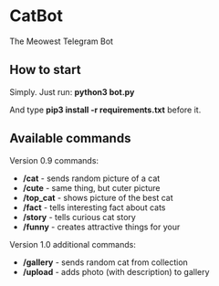# CatBot
The Meowest Telegram Bot 

## How to start

Simply. Just run: **python3 bot.py**

And type **pip3 install -r requirements.txt** before it.

## Available commands

Version 0.9 commands:
- **/cat** - sends random picture of a cat
- **/cute** - same thing, but cuter picture
- **/top_cat** - shows picture of the best cat
- **/fact** - tells interesting fact about cats
- **/story** - tells curious cat story
- **/funny** - creates attractive things for your

Version 1.0 additional commands:
- **/gallery** - sends random cat from collection
- **/upload** - adds photo (with description) to gallery

